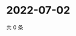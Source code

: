 # 2022-07-02

共 0 条

<!-- BEGIN WEIBO -->
<!-- 最后更新时间 Sat Jul 02 2022 08:30:06 GMT+0800 (China Standard Time) -->

<!-- END WEIBO -->

